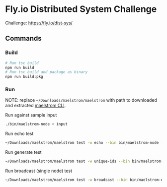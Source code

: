 # Fly.io Distributed System Challenge

Challenge: https://fly.io/dist-sys/

## Commands

### Build

```bash
# Run tsc build
npm run build
# Run tsc build and package as binary
npm run build:pkg
```

### Run

NOTE: replace `~/Downloads/maelstrom/maelstrom` with path to downloaded and extracted [maelstrom CLI](https://github.com/jepsen-io/maelstrom/releases/latest).

Run against sample input

```bash
./bin/maelstrom-node < input
```

Run echo test

```bash
~/Downloads/maelstrom/maelstrom test -w echo --bin bin/maelstrom-node --node-count 1 --time-limit 10
```

Run generate test

```bash
~/Downloads/maelstrom/maelstrom test -w unique-ids --bin bin/maelstrom-node --time-limit 30 --rate 1000 --node-count 3 --availability total --nemesis partition

```

Run broadcast (single node) test

```bash
~/Downloads/maelstrom/maelstrom test -w broadcast --bin bin/maelstrom-node --node-count 1 --time-limit 20 --rate 10

```
